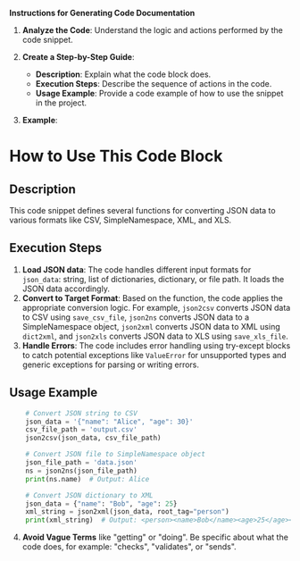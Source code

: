 **Instructions for Generating Code Documentation**

1. **Analyze the Code**: Understand the logic and actions performed by the code snippet.

2. **Create a Step-by-Step Guide**:
    - **Description**: Explain what the code block does.
    - **Execution Steps**: Describe the sequence of actions in the code.
    - **Usage Example**: Provide a code example of how to use the snippet in the project.

3. **Example**:

How to Use This Code Block
=========================================================================================

Description
-------------------------
This code snippet defines several functions for converting JSON data to various formats like CSV, SimpleNamespace, XML, and XLS.

Execution Steps
-------------------------
1. **Load JSON data**: The code handles different input formats for `json_data`: string, list of dictionaries, dictionary, or file path. It loads the JSON data accordingly.
2. **Convert to Target Format**: Based on the function, the code applies the appropriate conversion logic. For example, `json2csv` converts JSON data to CSV using `save_csv_file`, `json2ns` converts JSON data to a SimpleNamespace object, `json2xml` converts JSON data to XML using `dict2xml`, and `json2xls` converts JSON data to XLS using `save_xls_file`.
3. **Handle Errors**: The code includes error handling using try-except blocks to catch potential exceptions like `ValueError` for unsupported types and generic exceptions for parsing or writing errors. 

Usage Example
-------------------------

```python
    # Convert JSON string to CSV
    json_data = '{"name": "Alice", "age": 30}'
    csv_file_path = 'output.csv'
    json2csv(json_data, csv_file_path)

    # Convert JSON file to SimpleNamespace object
    json_file_path = 'data.json'
    ns = json2ns(json_file_path)
    print(ns.name)  # Output: Alice

    # Convert JSON dictionary to XML
    json_data = {"name": "Bob", "age": 25}
    xml_string = json2xml(json_data, root_tag="person")
    print(xml_string)  # Output: <person><name>Bob</name><age>25</age></person>
```

4. **Avoid Vague Terms** like "getting" or "doing". Be specific about what the code does, for example: "checks", "validates", or "sends".